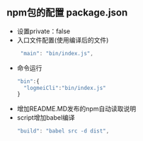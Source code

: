 ## npm包的配置 package.json
* 设置private：false
* 入口文件配置(使用编译后的文件)
  ```js
   "main": "bin/index.js",
  ```
* 命令运行
  ```js
  "bin":{
    "logmeiCli":"bin/index.js"
  }
  ```
* 增加README.MD发布的npm自动读取说明
* script增加babel编译
  ```js
  "build": "babel src -d dist",
  ```
  